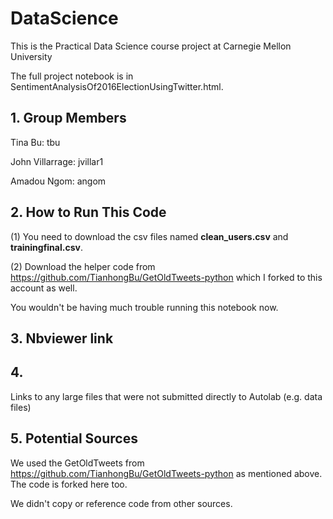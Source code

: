 # DataScience
This is the Practical Data Science course project at Carnegie Mellon University

The full project notebook is in SentimentAnalysisOf2016ElectionUsingTwitter.html.

## 1. Group Members

Tina Bu: tbu

John Villarrage: jvillar1

Amadou Ngom: angom

## 2. How to Run This Code
(1) You need to download the csv files named **clean_users.csv** and **trainingfinal.csv**.

(2) Download the helper code from https://github.com/TianhongBu/GetOldTweets-python which I forked to this account as well.

You wouldn't be having much trouble running this notebook now.

## 3. Nbviewer link

## 4. 

Links to any large files that were not submitted directly to Autolab (e.g. data files)

## 5. Potential Sources

We used the GetOldTweets from https://github.com/TianhongBu/GetOldTweets-python as mentioned above. The code is forked here too.

We didn't copy or reference code from other sources.
